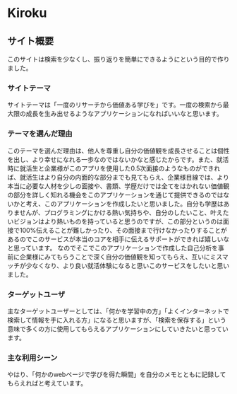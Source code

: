 # Kiroku

## サイト概要
このサイトは検索を少なくし、振り返りを簡単にできるようにという目的で作りました。

### サイトテーマ
サイトテーマは「一度のリサーチから価値ある学びを」です。一度の検索から最大限の成長を生み出せるようなアプリケーションになればいいなと思います。

### テーマを選んだ理由
このテーマを選んだ理由は、他人を尊重し自分の価値観を成長させることは個性を出し、より幸せになれる一歩なのではないかなと感じたからです。また、就活時に就活生と企業様がこのアプリを使用した0.5次面接のようなものができれば、就活生はより自分の内面的な部分までも見てもらえ、企業様目線では、より本当に必要な人材を少しの面接や、書類、学歴だけでは全てをはかれない価値観の部分を詳しく知れる機会をこのアプリケーションを通じて提供できるのではないかと考え、このアプリケーションを作成したいと思いました。自分も学歴はありませんが、プログラミングにかける熱い気持ちや、自分のしたいこと、叶えたいビジョンはより熱いものを持っていると思うのですが、この部分というのは面接で100%伝えることが難しかったり、その面接まで行けなかったりすることがあるのでこのサービスが本当のコアを相手に伝えるサポートができれば嬉しいなと思っています。
なのでそこでこのアプリケーションで作成した自己分析を事前に企業様にみてもらうことで深く自分の価値観を知ってもらえ、互いにミスマッチが少なくなり、より良い就活体験になると思いこのサービスをしたいと思いました。

### ターゲットユーザ
主なターゲットユーザーとしては、「何かを学習中の方」「よくインターネットで検索して情報を手に入れる方」になると思いますが、「検索を保存する」という意味で多くの方に使用してもらえるアプリケーションにしていきたいと思っています。
### 主な利用シーン
やはり、「何かのwebページで学びを得た瞬間」を自分のメモとともに記録してもらえればと考えています。
